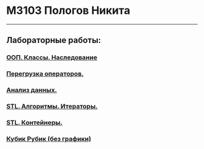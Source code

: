 # М3103 Пологов Никита  

---
## Лабораторные работы:
### [ООП. Классы. Наследование](homework1/)
### [Перегрузка операторов.](homework2/)
### [Анализ данных.](homework3/)
### [STL. Алгоритмы. Итераторы.](homework4/)
### [STL. Контейнеры.](homework5/)
### [Кубик Рубик (без графики)](homework6/)
